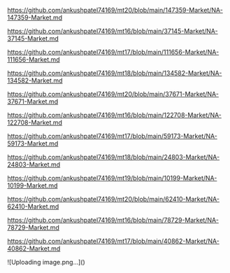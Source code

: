 <p><a href="https://github.com/ankushpatel74169/mt20/blob/main/147359-Market/NA-147359-Market.md">https://github.com/ankushpatel74169/mt20/blob/main/147359-Market/NA-147359-Market.md</a></p><p><a href="https://github.com/ankushpatel74169/mt16/blob/main/37145-Market/NA-37145-Market.md">https://github.com/ankushpatel74169/mt16/blob/main/37145-Market/NA-37145-Market.md</a></p><p><a href="https://github.com/ankushpatel74169/mt17/blob/main/111656-Market/NA-111656-Market.md">https://github.com/ankushpatel74169/mt17/blob/main/111656-Market/NA-111656-Market.md</a></p><p><a href="https://github.com/ankushpatel74169/mt18/blob/main/134582-Market/NA-134582-Market.md">https://github.com/ankushpatel74169/mt18/blob/main/134582-Market/NA-134582-Market.md</a></p><p><a href="https://github.com/ankushpatel74169/mt20/blob/main/37671-Market/NA-37671-Market.md">https://github.com/ankushpatel74169/mt20/blob/main/37671-Market/NA-37671-Market.md</a></p><p><a href="https://github.com/ankushpatel74169/mt16/blob/main/122708-Market/NA-122708-Market.md">https://github.com/ankushpatel74169/mt16/blob/main/122708-Market/NA-122708-Market.md</a></p><p><a href="https://github.com/ankushpatel74169/mt17/blob/main/59173-Market/NA-59173-Market.md">https://github.com/ankushpatel74169/mt17/blob/main/59173-Market/NA-59173-Market.md</a></p><p><a href="https://github.com/ankushpatel74169/mt18/blob/main/24803-Market/NA-24803-Market.md">https://github.com/ankushpatel74169/mt18/blob/main/24803-Market/NA-24803-Market.md</a></p><p><a href="https://github.com/ankushpatel74169/mt19/blob/main/10199-Market/NA-10199-Market.md">https://github.com/ankushpatel74169/mt19/blob/main/10199-Market/NA-10199-Market.md</a></p><p><a href="https://github.com/ankushpatel74169/mt20/blob/main/62410-Market/NA-62410-Market.md">https://github.com/ankushpatel74169/mt20/blob/main/62410-Market/NA-62410-Market.md</a></p><p><a href="https://github.com/ankushpatel74169/mt16/blob/main/78729-Market/NA-78729-Market.md">https://github.com/ankushpatel74169/mt16/blob/main/78729-Market/NA-78729-Market.md</a></p><p><a href="https://github.com/ankushpatel74169/mt17/blob/main/40862-Market/NA-40862-Market.md">https://github.com/ankushpatel74169/mt17/blob/main/40862-Market/NA-40862-Market.md</a></p>
![Uploading image.png…]()
